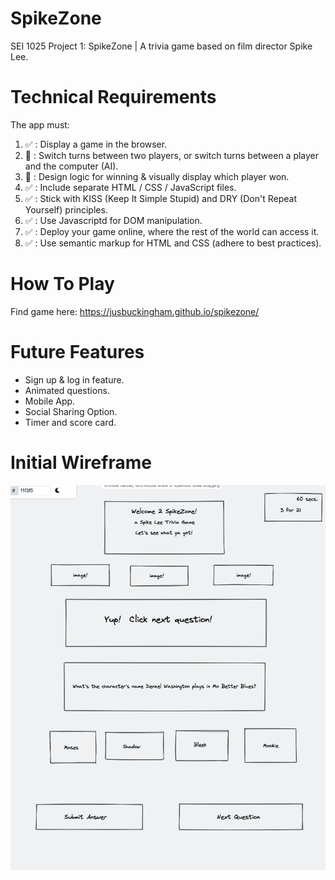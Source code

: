# SpikeZone
SEI 1025 Project 1: SpikeZone | A trivia game based on film director Spike Lee.


# Technical Requirements
The app must:

1. ✅ : Display a game in the browser.
2. 🚧 : Switch turns between two players, or switch turns between a player and the computer (AI).
3. 🚧 : Design logic for winning & visually display which player won.
4. ✅ : Include separate HTML / CSS / JavaScript files.
5. ✅ : Stick with KISS (Keep It Simple Stupid) and DRY (Don't Repeat Yourself) principles.
6. ✅ : Use Javascriptd for DOM manipulation.
7. ✅ : Deploy your game online, where the rest of the world can access it.
8. ✅ : Use semantic markup for HTML and CSS (adhere to best practices).

# How To Play
Find game here: https://jusbuckingham.github.io/spikezone/ 

<!-- # How It Works -->
   
# Future Features
- Sign up & log in feature.
- Animated questions.
- Mobile App.
- Social Sharing Option.
- Timer and score card.

# Initial Wireframe
![Getting Started](./wireframe-spikezone.png)